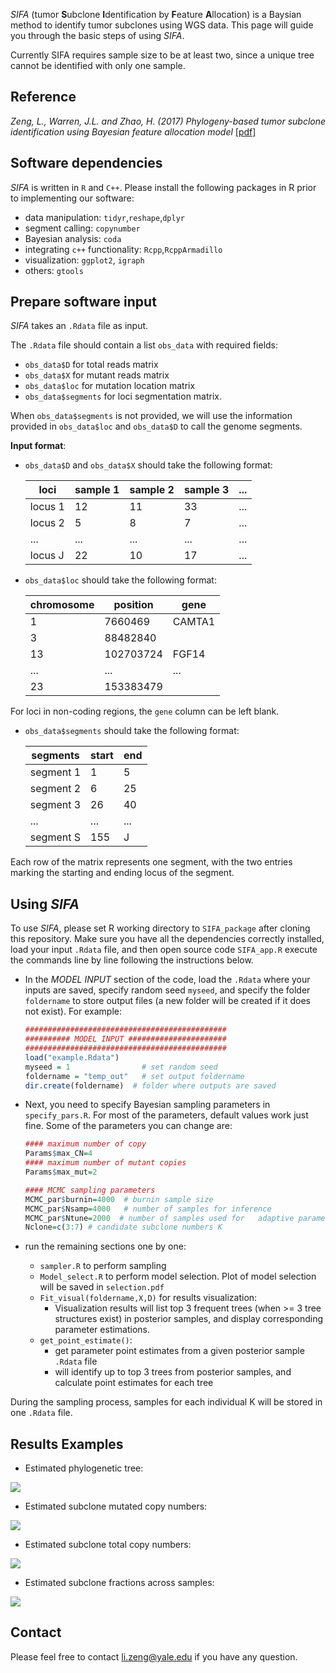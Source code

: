 _SIFA_ (tumor **S**ubclone **I**dentification by **F**eature **A**llocation) is a Baysian method to identify tumor subclones using WGS data. This page will guide you through the basic steps of using _SIFA_.

Currently SIFA requires sample size to be at least two, since a unique tree cannot be identified with only one sample.

## Reference
_Zeng, L., Warren, J.L. and Zhao, H. (2017) Phylogeny-based tumor subclone identification using Bayesian feature allocation model_ [\[pdf\]](https://arxiv.org/abs/1803.06393)

## Software dependencies
_SIFA_ is written in `R` and `C++`. Please install the following packages in R prior to implementing our software:

- data manipulation: `tidyr`,`reshape`,`dplyr`
- segment calling: `copynumber`
- Bayesian analysis: `coda`
- integrating `c++` functionality: `Rcpp`,`RcppArmadillo`
- visualization: `ggplot2`, `igraph`
- others: `gtools`


## Prepare software input

_SIFA_  takes an `.Rdata` file as input. 

The `.Rdata` file should contain a list `obs_data` with required fields: 

- `obs_data$D` for total reads matrix
- `obs_data$X` for mutant reads matrix
- `obs_data$loc` for mutation location matrix 
- `obs_data$segments` for loci segmentation matrix. 

When `obs_data$segments` is not provided, we will use the information provided in `obs_data$loc` and `obs_data$D` to call the genome segments.

**Input format**:

- `obs_data$D` and `obs_data$X` should take the following format:

	loci | sample 1 | sample 2 | sample 3 | ...
  ------- | --------- | -------- | -------- | --------
  locus 1 | 12 | 11 | 33  | ...
   locus 2 | 5 | 8 | 7 | ...
  ...    | ... | ... | ... | ... 
  locus J | 22 | 10 | 17 | ... 

- `obs_data$loc` should take the following format:

   chromosome | position | gene 
  ------- | --------- | -------- 
  1 | 7660469 |  CAMTA1
  3 | 88482840 | 
  13 | 102703724  |  FGF14 
  ...    | ... | ... 
  23 | 153383479 | 
For loci in non-coding regions, the `gene` column can be left blank. 

- `obs_data$segments` should take the following format:

  segments | start | end 
  ------- | --------- | -------- 
  segment 1 | 1 |  5 
  segment 2 | 6 |  25
  segment 3 | 26  |  40
  ...    | ... | ... 
  segment S |  155 | J
Each row of the matrix represents one segment, with the two entries marking the starting and ending locus of the segment.

## Using _SIFA_

To use _SIFA_, please set R working directory to `SIFA_package` after cloning this repository. Make sure you have all the dependencies correctly installed, load your input `.Rdata` file, and then open source code `SIFA_app.R` execute the commands line by line following the instructions below.

- In the _MODEL INPUT_ section of the code, load the `.Rdata` where your inputs are saved, specify random seed `myseed`, and specify the folder `foldername` to store output files (a new folder will be created if it does not exist). For example: 

	```r
	#############################################
	########## MODEL INPUT ######################
	#############################################
	load("example.Rdata")
	myseed = 1                # set random seed
	foldername = "temp_out"   # set output foldername
	dir.create(foldername)  # folder where outputs are saved
	```

- Next, you need to specify Bayesian sampling parameters in `specify_pars.R`. For most of the parameters, default values work just fine. Some of the parameters you can change are:

	```r
	#### maximum number of copy
	Params$max_CN=4
	#### maximum number of mutant copies
	Params$max_mut=2
	
	#### MCMC sampling parameters 
	MCMC_par$burnin=4000  # burnin sample size
	MCMC_par$Nsamp=4000   # number of samples for inference
	MCMC_par$Ntune=2000  # number of samples used for 	adaptive parameter tuning
	Nclone=c(3:7) # candidate subclone numbers K
	```

- run the remaining sections one by one:
	- `sampler.R` to perform sampling
	- `Model_select.R` to perform model selection. Plot of model selection will be saved in `selection.pdf`
	- `Fit_visual(foldername,X,D)` for results visualization:      
		- Visualization results will list top 3 frequent trees (when >= 3 tree structures exist) in posterior samples, and display corresponding parameter estimations.
	- `get_point_estimate()`:
		- get parameter point estimates from a given posterior sample `.Rdata` file
		- will identify up to top 3 trees from posterior samples, and calculate point estimates for each tree

During the sampling process, samples for each individual K will be stored in one `.Rdata` file.

## Results Examples
- Estimated phylogenetic tree:   

![](./figures/tree.png)

- Estimated subclone mutated copy numbers:    
 
![](./figures/Z.png)

- Estimated subclone total copy numbers:   

![](./figures/L.png)

- Estimated subclone fractions across samples:  
 
![](./figures/Frac.png)

## Contact
Please feel free to contact <li.zeng@yale.edu> if you have any question.